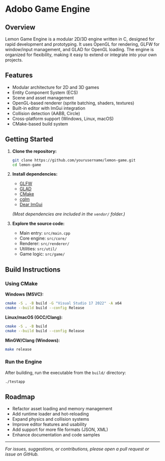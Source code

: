 # Adobo Game Engine

## Overview

Lemon Game Engine is a modular 2D/3D engine written in C, designed for rapid development and prototyping. It uses OpenGL for rendering, GLFW for window/input management, and GLAD for OpenGL loading. The engine is organized for flexibility, making it easy to extend or integrate into your own projects.

## Features

- Modular architecture for 2D and 3D games
- Entity Component System (ECS)
- Scene and asset management
- OpenGL-based renderer (sprite batching, shaders, textures)
- Built-in editor with ImGui integration
- Collision detection (AABB, Circle)
- Cross-platform support (Windows, Linux, macOS)
- CMake-based build system

## Getting Started

1. **Clone the repository:**
   ```bash
   git clone https://github.com/yourusername/lemon-game.git
   cd lemon-game
   ```

2. **Install dependencies:**
   - [GLFW](https://www.glfw.org/)
   - [GLAD](https://glad.dav1d.de/)
   - [CMake](https://cmake.org/)
   - [cglm](https://github.com/recp/cglm)
   - [Dear ImGui](https://github.com/ocornut/imgui)

   *(Most dependencies are included in the `vendor/` folder.)*

3. **Explore the source code:**
   - Main entry: `src/main.cpp`
   - Core engine: `src/core/`
   - Renderer: `src/renderer/`
   - Utilities: `src/util/`
   - Game logic: `src/game/`

## Build Instructions

### Using CMake

**Windows (MSVC):**
```bash
cmake -S . -B build -G "Visual Studio 17 2022" -A x64
cmake --build build --config Release
```

**Linux/macOS (GCC/Clang):**
```bash
cmake -S . -B build
cmake --build build --config Release
```

**MinGW/Clang (Windows):**
```bash
make release
```

### Run the Engine

After building, run the executable from the `build/` directory:
```bash
./testapp
```

## Roadmap

- Refactor asset loading and memory management
- Add runtime loader and hot-reloading
- Expand physics and collision systems
- Improve editor features and usability
- Add support for more file formats (JSON, XML)
- Enhance documentation and code samples

---

*For issues, suggestions, or contributions, please open a pull request or issue on GitHub.*
